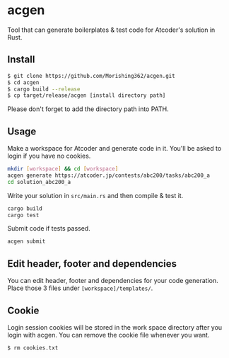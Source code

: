 # acgen
Tool that can generate boilerplates & test code for Atcoder's solution in Rust.

## Install
```bash
$ git clone https://github.com/Morishing362/acgen.git
$ cd acgen
$ cargo build --release
$ cp target/release/acgen [install directory path]
```
Please don't forget to add the directory path into PATH.

## Usage
Make a workspace for Atcoder and generate code in it. You'll be asked to login if you have no cookies.
```bash
mkdir [workspace] && cd [workspace]
acgen generate https://atcoder.jp/contests/abc200/tasks/abc200_a
cd solution_abc200_a
```
Write your solution in `src/main.rs` and then compile & test it.
```bash
cargo build
cargo test
```
Submit code if tests passed.
```bash
acgen submit
```

## Edit header, footer and dependencies
You can edit header, footer and dependencies for your code generation. Place those 3 files under `[workspace]/templates/`.

## Cookie
Login session cookies will be stored in the work space directory after you login with acgen. You can remove the cookie file whenever you want.
```bash
$ rm cookies.txt
```